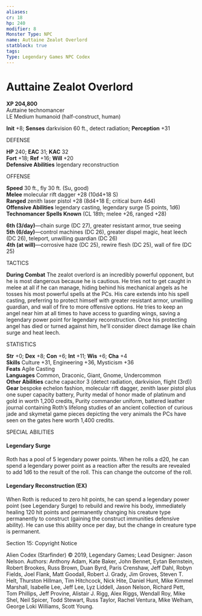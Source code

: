 ```yaml
---
aliases: 
cr: 18
hp: 240
modifier: 8
Monster Type: NPC
name: Auttaine Zealot Overlord
statblock: true
tags: 
Type: Legendary Games NPC Codex
---
```


# Auttaine Zealot Overlord

**XP 204,800**  
Auttaine technomancer  
LE Medium humanoid (half-construct, human)

**Init** +8; **Senses** darkvision 60 ft., detect radiation; **Perception** +31

DEFENSE

**HP** 240; **EAC** 31; **KAC** 32  
**Fort** +18; **Ref** +16; **Will** +20  
**Defensive Abilities** legendary reconstruction

OFFENSE

**Speed** 30 ft., fly 30 ft. (Su, good)  
**Melee** molecular rift dagger +28 (10d4+18 S)  
**Ranged** zenith laser pistol +28 (8d4+18 E; critical burn 4d4)  
**Offensive Abilities** legendary casting, legendary surge (5 points, 1d6)  
**Technomancer Spells Known** (CL 18th; melee +26, ranged +28)

**6th (3/day)**—chain surge (DC 27), greater resistant armor, true seeing  
**5th (6/day)**—control machines (DC 26), greater dispel magic, heat leech (DC 26), teleport, unwilling guardian (DC 26)  
**4th (at will)**—corrosive haze (DC 25), rewire flesh (DC 25), wall of fire (DC 25)

TACTICS

**During Combat** The zealot overlord is an incredibly powerful opponent, but he is most dangerous because he is cautious. He tries not to get caught in melee at all if he can manage, hiding behind his mechanical angels as he tosses his most powerful spells at the PCs. His care extends into his spell casting, preferring to protect himself with greater resistant armor, unwilling guardian, and wall of fire to more offensive options. He tries to keep an angel near him at all times to have access to guarding wings, saving a legendary power point for legendary reconstruction. Once his protecting angel has died or turned against him, he’ll consider direct damage like chain surge and heat leech.

STATISTICS

**Str** +0; **Dex** +8; **Con** +6; **Int** +11; **Wis** +6; **Cha** +4  
**Skills** Culture +31, Engineering +36, Mysticism +36  
**Feats** Agile Casting  
**Languages** Common, Draconic, Giant, Gnome, Undercommon  
**Other Abilities** cache capacitor 3 (detect radiation, darkvision, flight (3rd))  
**Gear** bespoke echelon fashion, molecular rift dagger, zenith laser pistol plus one super capacity battery, Purity medal of honor made of platinum and gold in worth 1,200 credits, Purity commander uniform, battered leather journal containing Roth’s lifelong studies of an ancient collection of curious jade and skymetal game pieces depicting the very animals the PCs have seen on the gates here worth 1,400 credits.

SPECIAL ABILITIES

#### Legendary Surge

Roth has a pool of 5 legendary power points. When he rolls a d20, he can spend a legendary power point as a reaction after the results are revealed to add 1d6 to the result of the roll. This can change the outcome of the roll.

#### Legendary Reconstruction (EX)

When Roth is reduced to zero hit points, he can spend a legendary power point (see Legendary Surge) to rebuild and rewire his body, immediately healing 120 hit points and permanently changing his creature type permanently to construct (gaining the construct immunities defensive ability). He can use this ability once per day, but the change in creature type is permanent.

Section 15: Copyright Notice

Alien Codex (Starfinder) © 2019, Legendary Games; Lead Designer: Jason Nelson. Authors: Anthony Adam, Kate Baker, John Bennet, Eytan Bernstein, Robert Brookes, Russ Brown, Duan Byrd, Paris Crenshaw, Jeff Dahl, Robyn Fields, Joel Flank, Matt Goodall, Robert J. Grady, Jim Groves, Steven T. Helt, Thurston Hillman, Tim Hitchcock, Nick Hite, Daniel Hunt, Mike Kimmel Marshall, Isabelle Lee, Jeff Lee, Lyz Liddell, Jason Nelson, Richard Pett, Tom Phillips, Jeff Provine, Alistair J. Rigg, Alex Riggs, Wendall Roy, Mike Shel, Neil Spicer, Todd Stewart, Russ Taylor, Rachel Ventura, Mike Welham, George Loki Williams, Scott Young.
